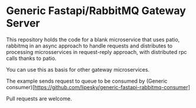 # Generic Fastapi/RabbitMQ Gateway Server

This repository holds the code for a blank microservice that uses patio, rabbitmq in an async approach to handle requests and distributes to processing microsservices in request-reply approach, with distributed rpc calls thanks to patio.

You can use this as basis for other gateway microservices.

The example sends request to queue to be consumed by (Generic consumer)[https://github.com/lipesky/generic-fastapi-rabbitmq-consumer]

Pull requests are welcome.
